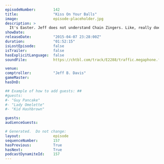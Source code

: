 ```yaml
---
episodeNumber:        142
title:                "Kiss On Your Balls"
image:                episode-placeholder.jpg
description: >
  It's Easter. Jeff does not understand Chain Zingers. Like, really doesn't get it. Curtis Armstrong returns for Shadowrun and there is a lot of testicle play. Watch the video at Harmontown.com!
showDate:             
releaseDate:          "2015-04-07 23:28:00Z"
duration:             "01:52:15"
isLostEpisode:        false
isTrailer:            false
hasExplicitLanguage:  false
soundFile:            https://chtbl.com/track/E2288/traffic.megaphone.fm/STA2645892210.mp3?updated=1562018428

venue:                
comptroller:          "Jeff B. Davis"
gameMaster:           
hasDnD:               

## Example of how to add guests: ##
#guests:
#- "Guy Pancake"
#- "Lady Omelette"
#- "Kid Hashbrown"

guests:
audienceGuests:

# Generated.  Do not change:
layout:               episode
sequenceNumber:       157
hasPrevious:          True
hasNext:              True
podcastDynamiteId:    157
---
```


<!-- The episode description will be rendered here -->
<!-- Add your content below here -->

